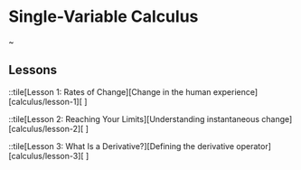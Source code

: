 # Single-Variable Calculus

~

## Lessons

::tile[Lesson 1: Rates of Change][Change in the human experience][calculus/lesson-1][ ]

::tile[Lesson 2: Reaching Your Limits][Understanding instantaneous change][calculus/lesson-2][ ]

::tile[Lesson 3: What Is a Derivative?][Defining the derivative operator][calculus/lesson-3][ ]